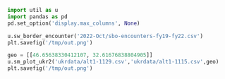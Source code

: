 

```python
import util as u
import pandas as pd
pd.set_option('display.max_columns', None)
```

```python
u.sw_border_encounter('2022-Oct/sbo-encounters-fy19-fy22.csv')
plt.savefig('/tmp/out.png')
```










```python
geo = [[46.65638330412107, 32.61676838804905]]
u.sm_plot_ukr2('ukrdata/alt1-1129.csv','ukrdata/alt1-1115.csv',geo)
plt.savefig('/tmp/out.png')
```

